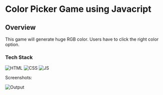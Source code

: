 <h1>Color Picker Game using Javacript</h1>

<h2>Overview</h2>

<p>This game will generate huge RGB color. Users have to click the right color option.</p>

<h3>Tech Stack</h3>

![HTML](https://img.shields.io/badge/html5%20-%23E34F26.svg?&style=for-the-badge&logo=html5&logoColor=white)
![CSS](https://img.shields.io/badge/css3%20-%231572B6.svg?&style=for-the-badge&logo=css3&logoColor=white)
![JS](https://img.shields.io/badge/javascript%20-%23323330.svg?&style=for-the-badge&logo=javascript&logoColor=%23F7DF1E)

Screenshots:

![Output](https://user-images.githubusercontent.com/72568715/156825821-4c35ba95-6c67-4b9f-b40c-2d3f45ad5052.PNG)
